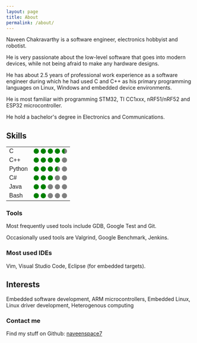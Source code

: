 ```yaml
---
layout: page
title: About
permalink: /about/
---
```


Naveen Chakravarthy is a software engineer, electronics hobbyist and robotist. 

<!-- I am a die-hard fan of low-level software development in C and C++. -->
<!-- My thesis focuses on ultra-low latency MAC protocols to incorporate into wireless Tactile Internet applications. -->

He is very passionate about the low-level software that goes into modern devices, while not being afraid to make any hardware designs.

He has about 2.5 years of professional work experience as a software engineer during which he had used C and C++ as his primary programming languages on Linux, Windows and embedded device environments.

<!-- I had programmed ARM Cortex-M (M3, M4, M7) microcontrollers and peripheral drivers (including DMA, CAN, I2C, SPI, UART, Timers) in embedded C and C++. Additionally, I had programmed for heterogeneous systems in CUDA and OpenCL. -->

<!-- ### More Information -->

<!-- He hold a Master's degree in Embedded Systems and  -->

He is most familiar with programming STM32, TI CC1xxx, nRF51/nRF52 and ESP32 microcontroller.

He hold a bachelor's degree in Electronics and Communications.

## Skills

<style>

  .full-dot {
    width:  14px;
    height: 14px;
    background-color: green;
    border-top-right-radius: 10px;
    border-top-left-radius: 10px;
    border-bottom-right-radius: 10px;
    border-bottom-left-radius: 10px;
    border-bottom: 0;
  }

  .left-half-circle {
    width:  7px;
    height: 14px;
    background-color: green;
    border-top-right-radius: 10px;
    border-bottom-right-radius: 10px;
    border-bottom: 0;
  }

  .right-half-circle {
    width:  7px;
    height: 14px;
    background-color: green;
    border-top-left-radius: 10px;
    border-bottom-left-radius: 10px;
    border-bottom: 0;
  }

  table {
    font-family: arial, sans-serif;
    border-collapse: collapse;
    width: 180px;
  }

</style>

<body>
  <table>
  <!-- <tbody> -->
    <tr>
      <td class="tg-0lax">C</td> 
      <td class="tg-0lax">
      <!-- 4.5 -->
      <div style="float:left; background:green; margin-left:0px" class="full-dot"></div>
      <div style="float:left; background:green; margin-left:5px" class="full-dot"></div>
      <div style="float:left; background:green; margin-left:5px" class="full-dot"></div>
      <div style="float:left; background:green; margin-left:5px" class="full-dot"></div>
      <div style="float:left; background:green; margin-left:5px" class="right-half-circle"></div>
      <div style="float:left; background:gray; margin:0px" class="left-half-circle"></div>
      </td>
    </tr>
    <tr>
      <td class="tg-0lax">C++</td>
      <td class="tg-0lax">
      <!-- 4.0 -->
      <div style="float:left; background:green; margin-left:0px" class="full-dot"></div>
      <div style="float:left; background:green; margin-left:5px" class="full-dot"></div>
      <div style="float:left; background:green; margin-left:5px" class="full-dot"></div>
      <div style="float:left; background:green; margin-left:5px" class="full-dot"></div>
      <div style="float:left; background:gray; margin-left:5px" class="full-dot"></div>
      </td>
    </tr>
    <tr>
      <td class="tg-0lax">Python</td>
      <td class="tg-0lax">
      <!-- 3.5 -->
      <div style="float:left; background:green; margin-left:0px" class="full-dot"></div>
      <div style="float:left; background:green; margin-left:5px" class="full-dot"></div>
      <div style="float:left; background:green; margin-left:5px" class="full-dot"></div>
      <div style="float:left; background:green; margin-left:5px" class="right-half-circle"></div>
      <div style="float:left; background:gray; margin:0px" class="left-half-circle"></div>
      <div style="float:left; background:gray; margin-left:5px" class="full-dot"></div>
      </td>
    </tr>
    <tr>
      <td class="tg-0lax">C#</td>
      <td class="tg-0lax">
      <!-- 3.0 -->
      <div style="float:left; background:green; margin-left:0px" class="full-dot"></div>
      <div style="float:left; background:green; margin-left:5px" class="full-dot"></div>
      <div style="float:left; background:green; margin-left:5px" class="full-dot"></div>
      <div style="float:left; background:gray; margin-left:5px" class="full-dot"></div>
      <div style="float:left; background:gray; margin-left:5px" class="full-dot"></div>
      </td>
    </tr>
    <tr>
      <td class="tg-0lax">Java</td>
      <td class="tg-0lax">
        <!-- 2.0 -->
        <div style="float:left; background:green; margin-left:0px" class="full-dot"></div>
        <div style="float:left; background:green; margin-left:5px" class="full-dot"></div>
        <div style="float:left; background:gray; margin-left:5px" class="full-dot"></div>
        <div style="float:left; background:gray; margin-left:5px" class="full-dot"></div>
        <div style="float:left; background:gray; margin-left:5px" class="full-dot"></div>
      </td>
    </tr>
    <tr>
      <td class="tg-0lax">Bash</td>
      <td class="tg-0lax">
        <!-- 2.0 -->
        <div style="float:left; background:green; margin-left:0px" class="full-dot"></div>
        <div style="float:left; background:green; margin-left:5px" class="full-dot"></div>
        <div style="float:left; background:gray; margin-left:5px" class="full-dot"></div>
        <div style="float:left; background:gray; margin-left:5px" class="full-dot"></div>
        <div style="float:left; background:gray; margin-left:5px" class="full-dot"></div>    
      </td>
    </tr>
  </table>
</body>

### Tools

Most frequently used tools include GDB, Google Test and Git.

Occasionally used tools are Valgrind, Google Benchmark, Jenkins.

<!-- Software tools that I use frequently include gdb, valgrind, google benchmark, google test -->

### Most used IDEs

Vim, Visual Studio Code, Eclipse (for embedded targets).

## Interests
Embedded software development, ARM microcontrollers, Embedded Linux, Linux driver development, Heterogenous computing

### Contact me

Find my stuff on Github:
[naveenspace7](https://github.com/naveenspace7)

<!-- Mail me:
[naveen.j_94@outlook.com](mailto:naveen.j_94@outlook.com) -->

